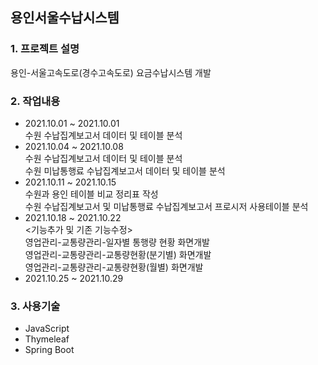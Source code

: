 ## 용인서울수납시스템
### 1. 프로젝트 설명
용인-서울고속도로(경수고속도로) 요금수납시스템 개발
### 2. 작업내용
 - 2021.10.01 ~ 2021.10.01   
  수원 수납집계보고서 데이터 및 테이블 분석   
 - 2021.10.04 ~ 2021.10.08   
  수원 수납집계보고서 데이터 및 테이블 분석   
  수원 미납통행료 수납집계보고서 데이터 및 테이블 분석
 - 2021.10.11 ~ 2021.10.15   
  수원과 용인 테이블 비교 정리표 작성   
  수원 수납집계보고서 및 미납통행료 수납집계보고서 프로시저 사용테이블 분석   
 - 2021.10.18 ~ 2021.10.22   
  <기능추가 및 기존 기능수정>   
  영업관리-교통량관리-일자별 통행량 현황 화면개발   
  영업관리-교통량관리-교통량현황(분기별) 화면개발   
  영업관리-교통량관리-교통량현황(월별) 화면개발   
 - 2021.10.25 ~ 2021.10.29   

### 3. 사용기술   
 - JavaScript
 - Thymeleaf
 - Spring Boot

